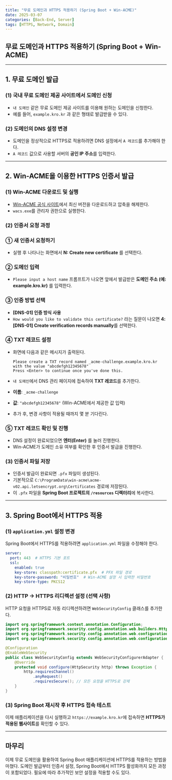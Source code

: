 ```yaml
---
title: "무료 도메인과 HTTPS 적용하기 (Spring Boot + Win-ACME)"
date: 2025-03-07
categories: [Back-End, Server]
tags: [HTTPS, Network, Domain]
---
```


## 무료 도메인과 HTTPS 적용하기 (Spring Boot + Win-ACME)

---

## 1. 무료 도메인 발급

### (1) 국내 무료 도메인 제공 사이트에서 도메인 신청

- `내 도메인` 같은 무료 도메인 제공 사이트를 이용해 원하는 도메인을 신청한다.
- 예를 들어, `example.kro.kr` 과 같은 형태로 발급받을 수 있다.

### (2) 도메인의 DNS 설정 변경

- 도메인을 정상적으로 HTTPS로 적용하려면 DNS 설정에서 `A 레코드`를 추가해야 한다.
- `A 레코드` 값으로 사용할 서버의 **공인 IP 주소**를 입력한다.

---

## 2. Win-ACME을 이용한 HTTPS 인증서 발급

### (1) Win-ACME 다운로드 및 실행

- [Win-ACME 공식 사이트](https://www.win-acme.com/)에서 최신 버전을 다운로드하고 압축을 해제한다.
- `wacs.exe`를 관리자 권한으로 실행한다.

### (2) 인증서 요청 과정

### ① 새 인증서 요청하기

- 실행 후 나타나는 화면에서 **N: Create new certificate** 를 선택한다.

### ② 도메인 입력

- `Please input a host name` 프롬프트가 나오면 앞에서 발급받은 **도메인 주소 (예: example.kro.kr)** 를 입력한다.

### ③ 인증 방법 선택

- **[DNS-01] 인증 방식 사용**
- `How would you like to validate this certificate?` 라는 질문이 나오면 **4: [DNS-01] Create verification records manually**를 선택한다.

### ④ TXT 레코드 설정

- 화면에 다음과 같은 메시지가 출력된다.
    
    ```
    Please create a TXT record named _acme-challenge.example.kro.kr with the value "abcdefgh12345678"
    Press <Enter> to continue once you've done this.
    
    ```
    
- `내 도메인`에서 DNS 관리 페이지에 접속하여 **TXT 레코드**를 추가한다.
- **이름**: `_acme-challenge`
- **값**: `"abcdefgh12345678"` (Win-ACME에서 제공한 값 입력)
- 추가 후, 변경 사항이 적용될 때까지 몇 분 기다린다.

### ⑤ TXT 레코드 확인 및 진행

- DNS 설정이 완료되었으면 **엔터(Enter)** 를 눌러 진행한다.
- Win-ACME가 도메인 소유 여부를 확인한 후 인증서 발급을 진행한다.

### (3) 인증서 파일 저장

- 인증서 발급이 완료되면 `.pfx` 파일이 생성된다.
- 기본적으로 `C:\ProgramData\win-acme\acme-v02.api.letsencrypt.org\Certificates` 경로에 저장된다.
- 이 `.pfx` 파일을 **Spring Boot 프로젝트의 `/resources` 디렉터리**에 복사한다.

---

## 3. Spring Boot에서 HTTPS 적용

### (1) `application.yml` 설정 변경

Spring Boot에서 HTTPS를 적용하려면 `application.yml` 파일을 수정해야 한다.

```yaml
server:
  port: 443  # HTTPS 기본 포트
  ssl:
    enabled: true
    key-store: classpath:certificate.pfx  # PFX 파일 경로
    key-store-password: "비밀번호"  # Win-ACME 설정 시 입력한 비밀번호
    key-store-type: PKCS12

```

### (2) HTTP → HTTPS 리디렉션 설정 (선택 사항)

HTTP 요청을 HTTPS로 자동 리디렉션하려면 `WebSecurityConfig` 클래스를 추가한다.

```java
import org.springframework.context.annotation.Configuration;
import org.springframework.security.config.annotation.web.builders.HttpSecurity;
import org.springframework.security.config.annotation.web.configuration.EnableWebSecurity;
import org.springframework.security.config.annotation.web.configuration.WebSecurityConfigurerAdapter;

@Configuration
@EnableWebSecurity
public class WebSecurityConfig extends WebSecurityConfigurerAdapter {
    @Override
    protected void configure(HttpSecurity http) throws Exception {
        http.requiresChannel()
            .anyRequest()
            .requiresSecure(); // 모든 요청을 HTTPS로 강제
    }
}

```

### (3) Spring Boot 재시작 후 HTTPS 접속 테스트

이제 애플리케이션을 다시 실행하고 `https://example.kro.kr`에 접속하면 **HTTPS가 적용된 웹사이트**를 확인할 수 있다.

---

## 마무리

이제 무료 도메인을 활용하여 Spring Boot 애플리케이션에 HTTPS를 적용하는 방법을 마쳤다. 도메인 발급부터 인증서 설정, Spring Boot에서 HTTPS 활성화까지 모든 과정이 포함되었다. 필요에 따라 추가적인 보안 설정을 적용할 수도 있다.
